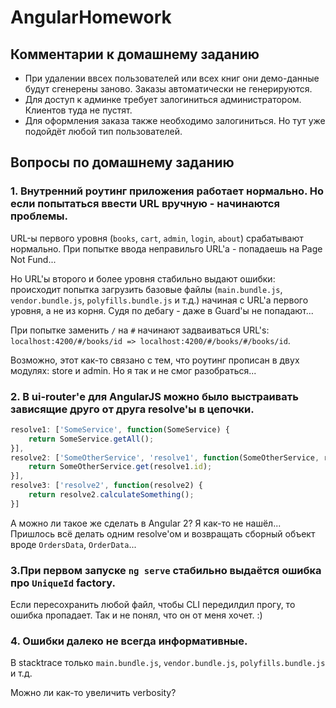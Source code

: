 # AngularHomework

## Комментарии к домашнему заданию

- При удалении ввсех пользователей или всех книг они демо-данные будут сгенерены заново. Заказы автоматически не генерируются.
- Для доступ к админке требует залогиниться администратором. Клиентов туда не пустят.
- Для оформления заказа также необходимо залогиниться. Но тут уже подойдёт любой тип пользователей.

## Вопросы по домашнему заданию

### 1. Внутренний роутинг приложения работает нормально. Но если попытаться ввести URL вручную - начинаются проблемы.

URL-ы первого уровня (`books`, `cart`, `admin`, `login`, `about`) срабатывают нормально. При попытке ввода неправильго URL'а - попадаешь на Page Not Fund...

Но URL'ы второго и более уровня стабильно выдают ошибки: происходит попытка загрузить базовые файлы (`main.bundle.js`, `vendor.bundle.js`, `polyfills.bundle.js` и т.д.) начиная с URL'а первого уровня, а не из корня.
Судя по дебагу - даже в Guard'ы не попадают...

При попытке заменить `/` на `#` начинают задваиваться URL's: `localhost:4200/#/books/id => localhost:4200/#/books/#/books/id`.

Возможно, этот как-то связано с тем, что роутинг прописан в двух модулях: store и admin.
Но я так и не смог разобраться...

### 2. В ui-router'е для AngularJS можно было выстраивать зависящие друго от друга resolve'ы в цепочки.

```javascript
resolve1: ['SomeService', function(SomeService) {
    return SomeService.getAll();
}],
resolve2: ['SomeOtherService', 'resolve1', function(SomeOtherService, resolve1) {
    return SomeOtherService.get(resolve1.id);
}],
resolve3: ['resolve2', function(resolve2) {
    return resolve2.calculateSomething();
}]
```

А можно ли такое же сделать в Angular 2?
Я как-то не нашёл...
Пришлось всё делать одним resolve'ом и возвращать сборный объект вроде `OrdersData`, `OrderData`...

### 3.При первом запуске `ng serve` стабильно выдаётся ошибка про `UniqueId` factory.
Если пересохранить любой файл, чтобы CLI передилдил прогу, то ошибка пропадает.
Так и не понял, что он от меня хочет. :)

### 4. Ошибки далеко не всегда информативные.
В stacktrace только `main.bundle.js`, `vendor.bundle.js`, `polyfills.bundle.js` и т.д.

Можно ли как-то увеличить verbosity?
